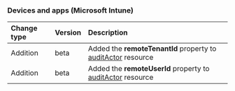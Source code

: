 ### Devices and apps (Microsoft Intune)

| **Change type** | **Version** | **Description** |
|:---|:---|:---|
|Addition|beta|Added the **remoteTenantId** property to [auditActor](/graph/api/resources/intune-auditActor?view=graph-rest-beta) resource|
|Addition|beta|Added the **remoteUserId** property to [auditActor](/graph/api/resources/intune-auditActor?view=graph-rest-beta) resource|
